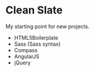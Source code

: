 # Clean Slate

My starting point for new projects.

- HTML5Boilerplate
- Sass (Sass syntax)
- Compass
- AngularJS
- jQuery